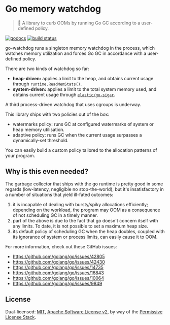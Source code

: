 # Go memory watchdog

> 🐺 A library to curb OOMs by running Go GC according to a user-defined policy.

[![godocs](https://img.shields.io/badge/godoc-reference-5272B4.svg?style=flat-square)](https://godoc.org/github.com/raulk/go-watchdog)
[![build status](https://circleci.com/gh/raulk/go-watchdog.svg?style=svg)](https://circleci.com/gh/raulk/go-watchdog)

go-watchdog runs a singleton memory watchdog in the process, which watches
memory utilization and forces Go GC in accordance with a user-defined policy.

There are two kinds of watchdog so far:

* **heap-driven:** applies a limit to the heap, and obtains current usage through
  `runtime.ReadMemStats()`.
* **system-driven:** applies a limit to the total system memory used, and obtains
  current usage through [`elastic/go-sigar`](https://github.com/elastic/gosigar).

A third process-driven watchdog that uses cgroups is underway.

This library ships with two policies out of the box:

* watermarks policy: runs GC at configured watermarks of system or heap memory
  utilisation.
* adaptive policy: runs GC when the current usage surpasses a dynamically-set
  threshold.
  
You can easily build a custom policy tailored to the allocation patterns of your
program.

## Why is this even needed?

The garbage collector that ships with the go runtime is pretty good in some
regards (low-latency, negligible no stop-the-world), but it's insatisfactory in
a number of situations that yield ill-fated outcomes:

1. it is incapable of dealing with bursty/spiky allocations efficiently;
   depending on the workload, the program may OOM as a consequence of not
   scheduling GC in a timely manner.
2. part of the above is due to the fact that go doesn't concern itself with any
   limits. To date, it is not possible to set a maximum heap size. 
2. its default policy of scheduling GC when the heap doubles, coupled with its
   ignorance of system or process limits, can easily cause it to OOM.

For more information, check out these GitHub issues:

* https://github.com/golang/go/issues/42805
* https://github.com/golang/go/issues/42430
* https://github.com/golang/go/issues/14735
* https://github.com/golang/go/issues/16843
* https://github.com/golang/go/issues/10064
* https://github.com/golang/go/issues/9849

## License

Dual-licensed: [MIT](./LICENSE-MIT), [Apache Software License v2](./LICENSE-APACHE), by way of the
[Permissive License Stack](https://protocol.ai/blog/announcing-the-permissive-license-stack/).
